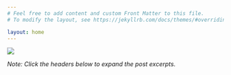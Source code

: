 ```yaml
---
# Feel free to add content and custom Front Matter to this file.
# To modify the layout, see https://jekyllrb.com/docs/themes/#overriding-theme-defaults

layout: home
---
```

<img src="http://blog.geodatait.com/wp-content/uploads/2018/12/blog-header1.png">

<i>Note: Click the headers below to expand the post excerpts. </i>
